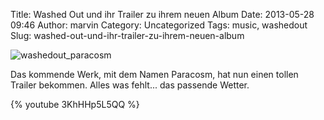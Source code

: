Title: Washed Out und ihr Trailer zu ihrem neuen Album
Date: 2013-05-28 09:46
Author: marvin
Category: Uncategorized
Tags: music, washedout
Slug: washed-out-und-ihr-trailer-zu-ihrem-neuen-album

![washedout_paracosm]({filename}/images/washedout_paracosm.jpg)

Das kommende Werk, mit dem Namen Paracosm, hat nun einen tollen Trailer
bekommen. Alles was fehlt... das passende Wetter.

{% youtube 3KhHHp5L5QQ %}

